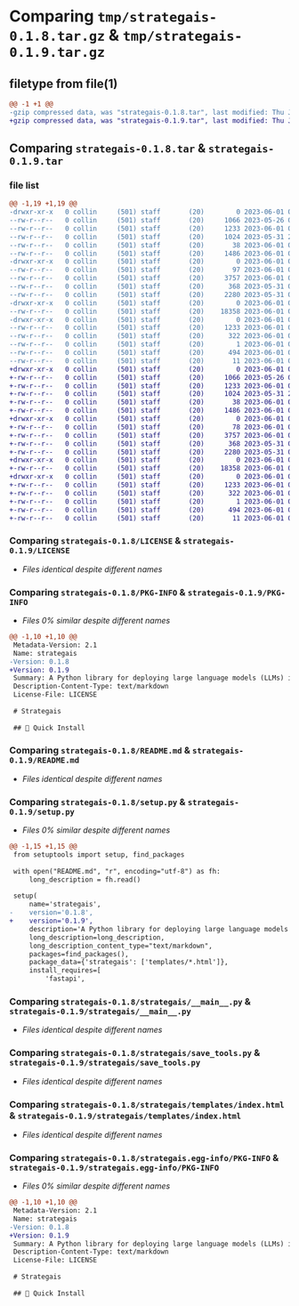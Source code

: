 # Comparing `tmp/strategais-0.1.8.tar.gz` & `tmp/strategais-0.1.9.tar.gz`

## filetype from file(1)

```diff
@@ -1 +1 @@
-gzip compressed data, was "strategais-0.1.8.tar", last modified: Thu Jun  1 03:41:32 2023, max compression
+gzip compressed data, was "strategais-0.1.9.tar", last modified: Thu Jun  1 03:45:09 2023, max compression
```

## Comparing `strategais-0.1.8.tar` & `strategais-0.1.9.tar`

### file list

```diff
@@ -1,19 +1,19 @@
-drwxr-xr-x   0 collin     (501) staff       (20)        0 2023-06-01 03:41:32.363581 strategais-0.1.8/
--rw-r--r--   0 collin     (501) staff       (20)     1066 2023-05-26 03:15:25.000000 strategais-0.1.8/LICENSE
--rw-r--r--   0 collin     (501) staff       (20)     1233 2023-06-01 03:41:32.363446 strategais-0.1.8/PKG-INFO
--rw-r--r--   0 collin     (501) staff       (20)     1024 2023-05-31 23:04:48.000000 strategais-0.1.8/README.md
--rw-r--r--   0 collin     (501) staff       (20)       38 2023-06-01 03:41:32.363625 strategais-0.1.8/setup.cfg
--rw-r--r--   0 collin     (501) staff       (20)     1486 2023-06-01 03:40:07.000000 strategais-0.1.8/setup.py
-drwxr-xr-x   0 collin     (501) staff       (20)        0 2023-06-01 03:41:32.361438 strategais-0.1.8/strategais/
--rw-r--r--   0 collin     (501) staff       (20)       97 2023-06-01 03:29:02.000000 strategais-0.1.8/strategais/__init__.py
--rw-r--r--   0 collin     (501) staff       (20)     3757 2023-06-01 03:36:17.000000 strategais-0.1.8/strategais/__main__.py
--rw-r--r--   0 collin     (501) staff       (20)      368 2023-05-31 04:51:38.000000 strategais-0.1.8/strategais/llm_tools.py
--rw-r--r--   0 collin     (501) staff       (20)     2280 2023-05-31 04:07:36.000000 strategais-0.1.8/strategais/save_tools.py
-drwxr-xr-x   0 collin     (501) staff       (20)        0 2023-06-01 03:41:32.362795 strategais-0.1.8/strategais/templates/
--rw-r--r--   0 collin     (501) staff       (20)    18358 2023-06-01 03:39:47.000000 strategais-0.1.8/strategais/templates/index.html
-drwxr-xr-x   0 collin     (501) staff       (20)        0 2023-06-01 03:41:32.362588 strategais-0.1.8/strategais.egg-info/
--rw-r--r--   0 collin     (501) staff       (20)     1233 2023-06-01 03:41:32.000000 strategais-0.1.8/strategais.egg-info/PKG-INFO
--rw-r--r--   0 collin     (501) staff       (20)      322 2023-06-01 03:41:32.000000 strategais-0.1.8/strategais.egg-info/SOURCES.txt
--rw-r--r--   0 collin     (501) staff       (20)        1 2023-06-01 03:41:32.000000 strategais-0.1.8/strategais.egg-info/dependency_links.txt
--rw-r--r--   0 collin     (501) staff       (20)      494 2023-06-01 03:41:32.000000 strategais-0.1.8/strategais.egg-info/requires.txt
--rw-r--r--   0 collin     (501) staff       (20)       11 2023-06-01 03:41:32.000000 strategais-0.1.8/strategais.egg-info/top_level.txt
+drwxr-xr-x   0 collin     (501) staff       (20)        0 2023-06-01 03:45:09.969594 strategais-0.1.9/
+-rw-r--r--   0 collin     (501) staff       (20)     1066 2023-05-26 03:15:25.000000 strategais-0.1.9/LICENSE
+-rw-r--r--   0 collin     (501) staff       (20)     1233 2023-06-01 03:45:09.969451 strategais-0.1.9/PKG-INFO
+-rw-r--r--   0 collin     (501) staff       (20)     1024 2023-05-31 23:04:48.000000 strategais-0.1.9/README.md
+-rw-r--r--   0 collin     (501) staff       (20)       38 2023-06-01 03:45:09.969635 strategais-0.1.9/setup.cfg
+-rw-r--r--   0 collin     (501) staff       (20)     1486 2023-06-01 03:44:02.000000 strategais-0.1.9/setup.py
+drwxr-xr-x   0 collin     (501) staff       (20)        0 2023-06-01 03:45:09.967919 strategais-0.1.9/strategais/
+-rw-r--r--   0 collin     (501) staff       (20)       78 2023-06-01 03:43:48.000000 strategais-0.1.9/strategais/__init__.py
+-rw-r--r--   0 collin     (501) staff       (20)     3757 2023-06-01 03:43:54.000000 strategais-0.1.9/strategais/__main__.py
+-rw-r--r--   0 collin     (501) staff       (20)      368 2023-05-31 04:51:38.000000 strategais-0.1.9/strategais/llm_tools.py
+-rw-r--r--   0 collin     (501) staff       (20)     2280 2023-05-31 04:07:36.000000 strategais-0.1.9/strategais/save_tools.py
+drwxr-xr-x   0 collin     (501) staff       (20)        0 2023-06-01 03:45:09.968867 strategais-0.1.9/strategais/templates/
+-rw-r--r--   0 collin     (501) staff       (20)    18358 2023-06-01 03:39:47.000000 strategais-0.1.9/strategais/templates/index.html
+drwxr-xr-x   0 collin     (501) staff       (20)        0 2023-06-01 03:45:09.968753 strategais-0.1.9/strategais.egg-info/
+-rw-r--r--   0 collin     (501) staff       (20)     1233 2023-06-01 03:45:09.000000 strategais-0.1.9/strategais.egg-info/PKG-INFO
+-rw-r--r--   0 collin     (501) staff       (20)      322 2023-06-01 03:45:09.000000 strategais-0.1.9/strategais.egg-info/SOURCES.txt
+-rw-r--r--   0 collin     (501) staff       (20)        1 2023-06-01 03:45:09.000000 strategais-0.1.9/strategais.egg-info/dependency_links.txt
+-rw-r--r--   0 collin     (501) staff       (20)      494 2023-06-01 03:45:09.000000 strategais-0.1.9/strategais.egg-info/requires.txt
+-rw-r--r--   0 collin     (501) staff       (20)       11 2023-06-01 03:45:09.000000 strategais-0.1.9/strategais.egg-info/top_level.txt
```

### Comparing `strategais-0.1.8/LICENSE` & `strategais-0.1.9/LICENSE`

 * *Files identical despite different names*

### Comparing `strategais-0.1.8/PKG-INFO` & `strategais-0.1.9/PKG-INFO`

 * *Files 0% similar despite different names*

```diff
@@ -1,10 +1,10 @@
 Metadata-Version: 2.1
 Name: strategais
-Version: 0.1.8
+Version: 0.1.9
 Summary: A Python library for deploying large language models (LLMs) in local environments.
 Description-Content-Type: text/markdown
 License-File: LICENSE
 
 # Strategais
 
 ## 🚀 Quick Install
```

### Comparing `strategais-0.1.8/README.md` & `strategais-0.1.9/README.md`

 * *Files identical despite different names*

### Comparing `strategais-0.1.8/setup.py` & `strategais-0.1.9/setup.py`

 * *Files 0% similar despite different names*

```diff
@@ -1,15 +1,15 @@
 from setuptools import setup, find_packages
 
 with open("README.md", "r", encoding="utf-8") as fh:
     long_description = fh.read()
 
 setup(
     name='strategais',
-    version='0.1.8', 
+    version='0.1.9', 
     description='A Python library for deploying large language models (LLMs) in local environments.',
     long_description=long_description,
     long_description_content_type="text/markdown", 
     packages=find_packages(),
     package_data={'strategais': ['templates/*.html']},
     install_requires=[
         'fastapi',
```

### Comparing `strategais-0.1.8/strategais/__main__.py` & `strategais-0.1.9/strategais/__main__.py`

 * *Files identical despite different names*

### Comparing `strategais-0.1.8/strategais/save_tools.py` & `strategais-0.1.9/strategais/save_tools.py`

 * *Files identical despite different names*

### Comparing `strategais-0.1.8/strategais/templates/index.html` & `strategais-0.1.9/strategais/templates/index.html`

 * *Files identical despite different names*

### Comparing `strategais-0.1.8/strategais.egg-info/PKG-INFO` & `strategais-0.1.9/strategais.egg-info/PKG-INFO`

 * *Files 0% similar despite different names*

```diff
@@ -1,10 +1,10 @@
 Metadata-Version: 2.1
 Name: strategais
-Version: 0.1.8
+Version: 0.1.9
 Summary: A Python library for deploying large language models (LLMs) in local environments.
 Description-Content-Type: text/markdown
 License-File: LICENSE
 
 # Strategais
 
 ## 🚀 Quick Install
```

